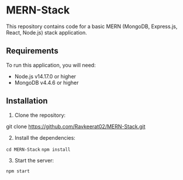 # MERN-Stack

This repository contains code for a basic MERN (MongoDB, Express.js, React, Node.js) stack application.

## Requirements

To run this application, you will need:

- Node.js v14.17.0 or higher
- MongoDB v4.4.6 or higher

## Installation

1. Clone the repository:

git clone https://github.com/Ravkeerat02/MERN-Stack.git

2. Install the dependencies:

`cd MERN-Stack`
`npm install`

3. Start the server:

`npm start`

